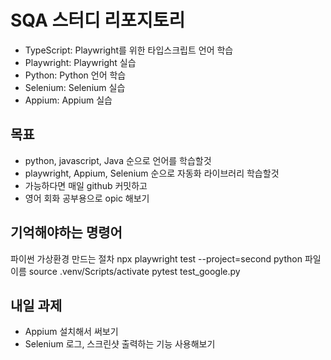 # SQA 스터디 리포지토리

- TypeScript: Playwright를 위한 타입스크립트 언어 학습
- Playwright: Playwright 실습
- Python: Python 언어 학습
- Selenium: Selenium 실습
- Appium: Appium 실습

## 목표

- python, javascript, Java 순으로 언어를 학습할것
- playwright, Appium, Selenium 순으로 자동화 라이브러리 학습할것
- 가능하다면 매일 github 커밋하고
- 영어 회화 공부용으로 opic 해보기

## 기억해야하는 명령어

파이썬 가상환경 만드는 절차
npx playwright test --project=second
python 파일이름
source .venv/Scripts/activate
pytest test_google.py

## 내일 과제

- Appium 설치해서 써보기
- Selenium 로그, 스크린샷 출력하는 기능 사용해보기
